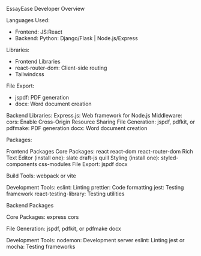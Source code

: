 EssayEase Developer Overview


Languages Used: 
- Frontend: JS:React
- Backend: Python: Django/Flask | Node.js/Express

Libraries: 
- Frontend Libraries
- react-router-dom: Client-side routing
- Tailwindcss
  
File Export:
- jspdf: PDF generation
- docx: Word document creation

Backend Libraries:
Express.js: Web framework for Node.js
Middleware:
cors: Enable Cross-Origin Resource Sharing
File Generation:
jspdf, pdfkit, or pdfmake: PDF generation
docx: Word document creation


Packages:

Frontend Packages
Core Packages:
react
react-dom
react-router-dom
Rich Text Editor (install one):
slate
draft-js
quill
Styling (install one):
styled-components
css-modules
File Export:
jspdf
docx


Build Tools:
webpack or vite


Development Tools:
eslint: Linting
prettier: Code formatting
jest: Testing framework
react-testing-library: Testing utilities

Backend Packages

Core Packages:
express
cors


File Generation:
jspdf, pdfkit, or pdfmake
docx


Development Tools:
nodemon: Development server
eslint: Linting
jest or mocha: Testing frameworks
